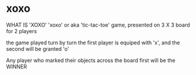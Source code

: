# xoxo

WHAT IS 'XOXO'
'xoxo' or aka 'tic-tac-toe' game, presented on 3 X 3 board for 2 players

the game played turn by turn
the first player is equiped with 'x', and the second will be granted 'o'

Any player who marked their objects across the board first will be the WINNER
